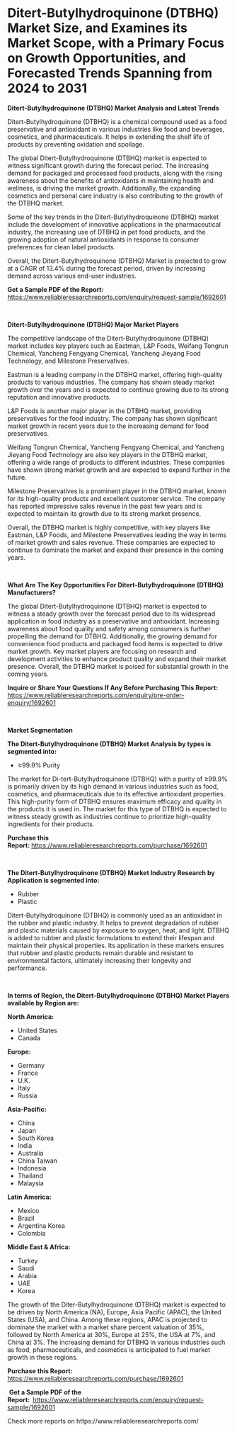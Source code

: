 <p><h1>Ditert-Butylhydroquinone (DTBHQ) Market Size, and Examines its Market Scope, with a Primary Focus on Growth Opportunities, and Forecasted Trends Spanning from 2024 to 2031</h1></p><p><strong>Ditert-Butylhydroquinone (DTBHQ) Market Analysis and Latest Trends</strong></p>
<p><p>Ditert-Butylhydroquinone (DTBHQ) is a chemical compound used as a food preservative and antioxidant in various industries like food and beverages, cosmetics, and pharmaceuticals. It helps in extending the shelf life of products by preventing oxidation and spoilage.</p><p>The global Ditert-Butylhydroquinone (DTBHQ) market is expected to witness significant growth during the forecast period. The increasing demand for packaged and processed food products, along with the rising awareness about the benefits of antioxidants in maintaining health and wellness, is driving the market growth. Additionally, the expanding cosmetics and personal care industry is also contributing to the growth of the DTBHQ market.</p><p>Some of the key trends in the Ditert-Butylhydroquinone (DTBHQ) market include the development of innovative applications in the pharmaceutical industry, the increasing use of DTBHQ in pet food products, and the growing adoption of natural antioxidants in response to consumer preferences for clean label products.</p><p>Overall, the Ditert-Butylhydroquinone (DTBHQ) Market is projected to grow at a CAGR of 13.4% during the forecast period, driven by increasing demand across various end-user industries.</p></p>
<p><strong>Get a Sample PDF of the Report:&nbsp;</strong> <a href="https://www.reliableresearchreports.com/enquiry/request-sample/1692601">https://www.reliableresearchreports.com/enquiry/request-sample/1692601</a></p>
<p>&nbsp;</p>
<p><strong>Ditert-Butylhydroquinone (DTBHQ) Major Market Players</strong></p>
<p><p>The competitive landscape of the Ditert-Butylhydroquinone (DTBHQ) market includes key players such as Eastman, L&P Foods, Weifang Tongrun Chemical, Yancheng Fengyang Chemical, Yancheng Jieyang Food Technology, and Milestone Preservatives.</p><p>Eastman is a leading company in the DTBHQ market, offering high-quality products to various industries. The company has shown steady market growth over the years and is expected to continue growing due to its strong reputation and innovative products.</p><p>L&P Foods is another major player in the DTBHQ market, providing preservatives for the food industry. The company has shown significant market growth in recent years due to the increasing demand for food preservatives.</p><p>Weifang Tongrun Chemical, Yancheng Fengyang Chemical, and Yancheng Jieyang Food Technology are also key players in the DTBHQ market, offering a wide range of products to different industries. These companies have shown strong market growth and are expected to expand further in the future.</p><p>Milestone Preservatives is a prominent player in the DTBHQ market, known for its high-quality products and excellent customer service. The company has reported impressive sales revenue in the past few years and is expected to maintain its growth due to its strong market presence.</p><p>Overall, the DTBHQ market is highly competitive, with key players like Eastman, L&P Foods, and Milestone Preservatives leading the way in terms of market growth and sales revenue. These companies are expected to continue to dominate the market and expand their presence in the coming years.</p></p>
<p>&nbsp;</p>
<p><strong>What Are The Key Opportunities For Ditert-Butylhydroquinone (DTBHQ) Manufacturers?</strong></p>
<p><p>The global Ditert-Butylhydroquinone (DTBHQ) market is expected to witness a steady growth over the forecast period due to its widespread application in food industry as a preservative and antioxidant. Increasing awareness about food quality and safety among consumers is further propelling the demand for DTBHQ. Additionally, the growing demand for convenience food products and packaged food items is expected to drive market growth. Key market players are focusing on research and development activities to enhance product quality and expand their market presence. Overall, the DTBHQ market is poised for substantial growth in the coming years.</p></p>
<p><strong>Inquire or Share Your Questions If Any Before Purchasing This Report:</strong> <a href="https://www.reliableresearchreports.com/enquiry/pre-order-enquiry/1692601">https://www.reliableresearchreports.com/enquiry/pre-order-enquiry/1692601</a></p>
<p>&nbsp;</p>
<p><strong>Market Segmentation</strong></p>
<p><strong>The Ditert-Butylhydroquinone (DTBHQ) Market Analysis by types is segmented into:</strong></p>
<p><ul><li>≥99.9% Purity</li></ul></p>
<p><p>The market for Di-tert-Butylhydroquinone (DTBHQ) with a purity of ≥99.9% is primarily driven by its high demand in various industries such as food, cosmetics, and pharmaceuticals due to its effective antioxidant properties. This high-purity form of DTBHQ ensures maximum efficacy and quality in the products it is used in. The market for this type of DTBHQ is expected to witness steady growth as industries continue to prioritize high-quality ingredients for their products.</p></p>
<p><strong>Purchase this Report:&nbsp;</strong><a href="https://www.reliableresearchreports.com/purchase/1692601">https://www.reliableresearchreports.com/purchase/1692601</a></p>
<p>&nbsp;</p>
<p><strong>The Ditert-Butylhydroquinone (DTBHQ) Market Industry Research by Application is segmented into:</strong></p>
<p><ul><li>Rubber</li><li>Plastic</li></ul></p>
<p><p>Ditert-Butylhydroquinone (DTBHQ) is commonly used as an antioxidant in the rubber and plastic industry. It helps to prevent degradation of rubber and plastic materials caused by exposure to oxygen, heat, and light. DTBHQ is added to rubber and plastic formulations to extend their lifespan and maintain their physical properties. Its application in these markets ensures that rubber and plastic products remain durable and resistant to environmental factors, ultimately increasing their longevity and performance.</p></p>
<p>&nbsp;</p>
<p><strong>In terms of Region, the Ditert-Butylhydroquinone (DTBHQ) Market Players available by Region are:</strong></p>
<p>
    <p> <strong> North America: </strong>
        <ul>
            <li>United States</li>
            <li>Canada</li>
        </ul>
        </p> 
    <p> <strong> Europe: </strong>
        <ul>
            <li>Germany</li>
            <li>France</li>
            <li>U.K.</li>
            <li>Italy</li>
            <li>Russia</li>
        </ul>
        </p> 
    <p> <strong> Asia-Pacific: </strong>
        <ul>
            <li>China</li>
            <li>Japan</li>
            <li>South Korea</li>
            <li>India</li>
            <li>Australia</li>
            <li>China Taiwan</li>
            <li>Indonesia</li>
            <li>Thailand</li>
            <li>Malaysia</li>
        </ul>
        </p> 
    <p> <strong> Latin America: </strong>
        <ul>
            <li>Mexico</li>
            <li>Brazil</li>
            <li>Argentina Korea</li>
            <li>Colombia</li>
        </ul>
        </p> 
    <p> <strong> Middle East & Africa: </strong>
        <ul>
            <li>Turkey</li>
            <li>Saudi</li>
            <li>Arabia</li>
            <li>UAE</li>
            <li>Korea</li>
        </ul>
    </p>
    </p>
<p><p>The growth of the Diter-Butylhydroquinone (DTBHQ) market is expected to be driven by North America (NA), Europe, Asia Pacific (APAC), the United States (USA), and China. Among these regions, APAC is projected to dominate the market with a market share percent valuation of 35%, followed by North America at 30%, Europe at 25%, the USA at 7%, and China at 3%. The increasing demand for DTBHQ in various industries such as food, pharmaceuticals, and cosmetics is anticipated to fuel market growth in these regions.</p></p>
<p><strong>Purchase this Report: </strong><a href="https://www.reliableresearchreports.com/purchase/1692601">https://www.reliableresearchreports.com/purchase/1692601</a></p>
<p>&nbsp;<strong>Get a Sample PDF of the Report:&nbsp;&nbsp;</strong><a href="https://www.reliableresearchreports.com/enquiry/request-sample/1692601">https://www.reliableresearchreports.com/enquiry/request-sample/1692601</a></p>
<p><strong></strong></p>
<p>Check more reports on https://www.reliableresearchreports.com/</p>